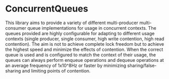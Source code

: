 # ConcurrentQueues

This library aims to provide a variety of different multi-producer multi-consumer queue implementations for usage in concurrent contexts. The queues provided are highly configurable for adapting to different usage contexts (single producer, single consumer, high write contention, high read contention). The aim is not to achieve complete lock freedom but to achieve the highest speed and minimize the effects of contention. When the correct queue is used and is configured to match the context of their usage, the queues can always perform enqueue operations and dequeue operations at an average frequency of 1x10^8Hz or faster by minimizing sharing/false-sharing and limiting points of contention.
